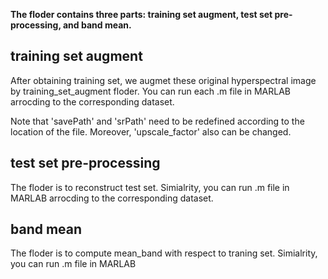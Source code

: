**The floder contains three parts: training set augment, test set pre-processing, and band mean.**

**training set augment**
-------------------------

After obtaining training set, we augmet these original hyperspectral image by training_set_augment floder. 
You can  run each .m file in MARLAB arrocding to the corresponding dataset.
 
Note that 'savePath' and 'srPath' need to be redefined according to the location of the file.
Moreover, 'upscale_factor' also can be changed. 

**test set pre-processing**
----------------------------
The floder is to reconstruct test set. Simialrity, you can run .m file in MARLAB arrocding to the corresponding dataset.


**band mean**
---------------------------
The floder is to compute mean_band with respect to traning set. Simialrity, you can run .m file in MARLAB 

